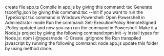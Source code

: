 create file app.ts
Compile in app.js by giving this command: tsc
Generate tsconfig.json by giving this command:tsc --init
If you want to run the TypeScript tsc command in Windows Powershell: Open Powershell in Administrator mode Run the command: Set-ExecutionPolicy RemoteSigned ,Policy updated and now you can run the command in Powershell.
Make it a Node.js project by giving the following command:npm init -y
Install types for Node.js: npm i @types/node -D
Create .gitignore file
Run transpiled javascript by running the following command: node app.js
update this folder by using method clone.
